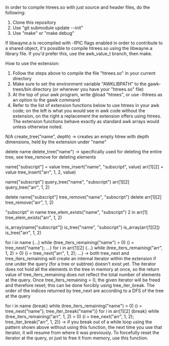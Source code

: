 In order to compile htrees.so with just source and header files, do the following:
1. Clone this repository
2. Use "git submodule update --init"
3. Use "make" or "make debug"

If libwayne.a is recompiled with -fPIC flags enabled in order to contribute to a shared object, it's possible to compile htrees.so using the libwayne.a library file. If you'd prefer this, use the awk_value_t branch, then make.

How to use the extension:
1. Follow the steps above to compile the file "htrees.so" in your current directory
2. Make sure to set the environment variable "AWKLIBPATH" to the gawk-trees/bin directory (or wherever you have your "htrees.so" file)
3. At the top of your awk program, write @load "htrees", or use -lhtrees as an option to the gawk command
4. Refer to the list of extension functions below to use htrees in your awk code; on the left is what you would
see in awk code without the extension, on the right a replacement the extension offers using htrees. The
extension functions behave exactly as standard awk arrays would unless otherwise noted. 

N/A                         create_tree("name", depth)
                            -> creates an empty htree with depth dimensions, held by the extension under "name"

delete name                 delete_tree("name")
                            -> specifically used for deleting the entire tree, see tree_remove for deleting
                            elements

name["subscript"] = value   tree_insert("name", "subscript", value)
arr[1][2] = value           tree_insert("arr", 1, 2, value)

name["subscript"]           query_tree("name", "subscript")
arr[1][2]                   query_tree("arr", 1, 2)

delete name["subscript"]    tree_remove("name", "subscript")
delete arr[1][2]            tree_remove("arr", 1, 2)

"subscript" in name         tree_elem_exists("name", "subscript")
2 in arr[1]                 tree_elem_exists("arr", 1, 2)

is_array(name["subscript"]) is_tree("name", "subscript")
is_array(arr[1][2])         is_tree("arr", 1, 2)

for i in name {...}         while (tree_iters_remaining("name") > 0) {i = tree_next("name"); ...}
for i in arr[1][2] {...}    while (tree_iters_remaining("arr", 1, 2) > 0) {i = tree_next("arr", 1, 2); ...}
                            -> both tree_next and tree_iters_remaining will create an internal iterator within
                            the extension if one under the query (for a tree or subtree) doesn't exist yet.
                            The iterator does not hold all the elements in the tree in memory at once, so the
                            return value of tree_iters_remaining does not reflect the total number of elements
                            at the query. Once tree_iters_remaining = 0, the given iterator will be freed and
                            therefore reset; this can be done forcibly using tree_iter_break. The order of the
                            indices returned by tree_next are according to a DFS of the tree at the query
                            

for i in name {break}       while (tree_iters_remaining("name") > 0) 
                            {i = tree_next("name"); tree_iter_break("name")}
for i in arr[1][2] {break}  while (tree_iters_remaining("arr", 1, 2) > 0)
                            {i = tree_next("arr", 1, 2); tree_iter_break("arr", 1, 2)}
                            -> if you break out of a while loop using the pattern shown above without using
                            this function, the next time you use that iterator, it will resume from where it
                            was previously. To forcefully reset the iterator at the query, or just to free it
                            from memory, use this function.
